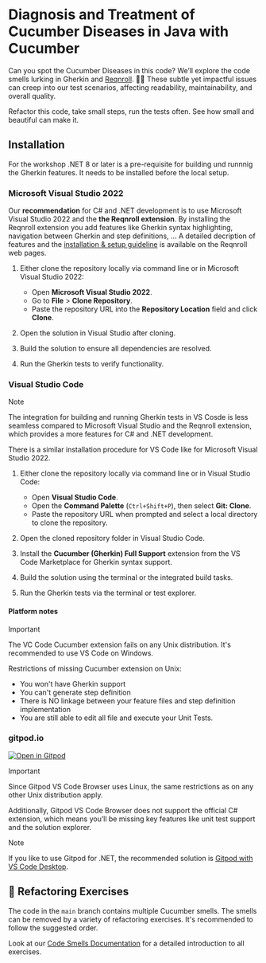 # Diagnosis and Treatment of Cucumber Diseases in Java with Cucumber

Can you spot the Cucumber Diseases in this code? We’ll explore the code smells lurking in Gherkin and [Reqnroll](https://reqnroll.net/). 🧪👃 These subtle yet impactful issues can creep into our test scenarios, affecting readability, maintainability, and overall quality.

Refactor this code, take small steps, run the tests often. See how small and beautiful can make it.

## Installation
For the workshop .NET 8 or later is a pre-requisite for building und runnnig the Gherkin features. It needs to be installed before the local setup.

### Microsoft Visual Studio 2022
Our **recommendation** for C# and .NET development is to use Microsoft Visual Studio 2022 and the **the Reqnroll extension**. By installing the Reqnroll extension you add features like Gherkin syntax highlighting, navigation between Gherkin and step definitions, ... 
A detailed decription of features and the [installation & setup guideline](https://docs.reqnroll.net/latest/installation/setup-ide.html) is available on the Reqnroll web pages.

1. Either clone the repository locally via command line or in Microsoft Visual Studio 2022:
   - Open **Microsoft Visual Studio 2022**.
   - Go to **File** > **Clone Repository**.
   - Paste the repository URL into the **Repository Location** field and click **Clone**.
   
2. Open the solution in Visual Studio after cloning.
3. Build the solution to ensure all dependencies are resolved.
4. Run the Gherkin tests to verify functionality.

### Visual Studio Code

> [!NOTE]
> The integration for building and running Gherkin tests in VS Cosde is less seamless compared to Microsoft Visual Studio and the Reqnroll extension, which provides a more features for C# and .NET development.

There is a similar installation procedure for VS Code like for Microsoft Visual Studio 2022.

1. Either clone the repository locally via command line or in Visual Studio Code:
   - Open **Visual Studio Code**.
   - Open the **Command Palette** (`Ctrl+Shift+P`), then select **Git: Clone**.
   - Paste the repository URL when prompted and select a local directory to clone the repository.

2. Open the cloned repository folder in Visual Studio Code.

3. Install the **Cucumber (Gherkin) Full Support** extension from the VS Code Marketplace for Gherkin syntax support.

4. Build the solution using the terminal or the integrated build tasks.

5. Run the Gherkin tests via the terminal or test explorer.


#### Platform notes

> [!IMPORTANT]
> The VC Code Cucumber extension fails on any Unix distribution. It's recommended to use VS Code on Windows.
>
> Restrictions of missing Cucumber extension on Unix:  <br>
> * You won't have Gherkin support
> * You can't generate step definition
> * There is NO linkage between your feature files and step definition implementation
> * You are still able to edit all file and execute your Unit Tests.
> 
   
### gitpod.io

<a href="https://gitpod.io/#https://github.com/Cucumber-Diseases/cucumber-diseases-csharp" target="_blank"> 
<img src="https://gitpod.io/button/open-in-gitpod.svg" alt="Open in Gitpod">
</a> <br>

> [!IMPORTANT]
> Since Gitpod VS Code Browser uses Linux, the same restrictions as on any other Unix distribution apply.
> 
> Additionally, Gitpod VS Code Browser does not support the official C# extension, which means you’ll be missing key features like unit test support and the solution explorer.

> [!NOTE]
> If you like to use Gitpod for .NET, the recommended solution is [Gitpod with VS Code Desktop](https://www.gitpod.io/docs/references/ides-and-editors/vscode). 

## 📝 Refactoring Exercises

The code in the `main` branch contains multiple Cucumber smells. The smells can be removed by a variety of refactoring exercises. It's recommended to follow the suggested order. 

Look at our [Code Smells Documentation](https://cucumber-diseases.github.io/exercise/) for a detailed introduction to all exercises.

